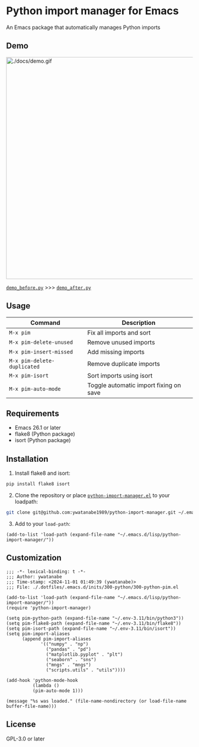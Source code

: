 # Python import manager for Emacs

An Emacs package that automatically manages Python imports

## Demo
<img src="./docs/demo.gif" width="600" alt="./docs/demo.gif">

[`demo_before.py`](./docs/demo_before.py) >>> [`demo_after.py`](./docs/demo_after.py)


## Usage

| Command | Description |
|---------|-------------|
| `M-x pim` | Fix all imports and sort |
| `M-x pim-delete-unused` | Remove unused imports |
| `M-x pim-insert-missed` | Add missing imports |
| `M-x pim-delete-duplicated` | Remove duplicate imports |
| `M-x pim-isort` | Sort imports using isort |
| `M-x pim-auto-mode` | Toggle automatic import fixing on save |

## Requirements

- Emacs 26.1 or later
- flake8 (Python package)
- isort (Python package)

## Installation

1. Install flake8 and isort:
```bash
pip install flake8 isort
```

2. Clone the repository or place [`python-import-manager.el`](python-import-manager.el) to your loadpath:
```bash
git clone git@github.com:ywatanabe1989/python-import-manager.git ~/.emacs.d/lisp/python-import-manager
```

3. Add to your `load-path`:
```elisp
(add-to-list 'load-path (expand-file-name "~/.emacs.d/lisp/python-import-manager/"))
```

## Customization

```elisp
;;; -*- lexical-binding: t -*-
;;; Author: ywatanabe
;;; Time-stamp: <2024-11-01 01:49:39 (ywatanabe)>
;;; File: ./.dotfiles/.emacs.d/inits/300-python/300-python-pim.el

(add-to-list 'load-path (expand-file-name "~/.emacs.d/lisp/python-import-manager/"))
(require 'python-import-manager)

(setq pim-python-path (expand-file-name "~/.env-3.11/bin/python3"))
(setq pim-flake8-path (expand-file-name "~/.env-3.11/bin/flake8"))
(setq pim-isort-path (expand-file-name "~/.env-3.11/bin/isort"))
(setq pim-import-aliases
      (append pim-import-aliases
             '(("numpy" . "np")
               ("pandas" . "pd")
               ("matplotlib.pyplot" . "plt")
               ("seaborn" . "sns")
               ("mngs" . "mngs")
               ("scripts.utils" . "utils"))))

(add-hook 'python-mode-hook
          (lambda ()
          (pim-auto-mode 1)))

(message "%s was loaded." (file-name-nondirectory (or load-file-name buffer-file-name)))
```

## License

GPL-3.0 or later
